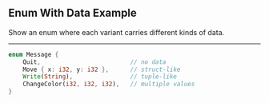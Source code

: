 ## Enum With Data Example

Show an enum where each variant carries different kinds of data.

---

```rust
enum Message {
    Quit,                         // no data
    Move { x: i32, y: i32 },      // struct-like
    Write(String),                // tuple-like
    ChangeColor(i32, i32, i32),   // multiple values
}
```

